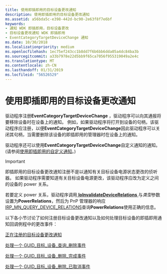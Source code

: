 ```yaml
---
title: 使用即插即用的目标设备更改通知
description: 使用即插即用的目标设备更改通知
ms.assetid: a56bda5c-e398-442d-bc90-2e63f8f7e6bf
keywords:
- 通知 WDK 即插即用，目标设备更改
- 目标设备更改通知 WDK 即插即用
- EventCategoryTargetDeviceChange 通知
ms.date: 10/30/2018
ms.localizationpriority: medium
ms.openlocfilehash: 1ec75ef243cc1b8dd7f6b6bb6dda05a4dc84ba3b
ms.sourcegitcommit: a33b7978e22d5bb9f65ca7056f955319049a2e4c
ms.translationtype: MT
ms.contentlocale: zh-CN
ms.lasthandoff: 01/31/2019
ms.locfileid: "56526529"
---
```

# <a name="using-pnp-target-device-change-notification"></a>使用即插即用的目标设备更改通知

驱动程序注册**EventCategoryTargetDeviceChange** ，驱动程序可以向其通报将要移除设备时在设备上的通知。 例如，如果驱动程序将打开到设备的句柄，该驱动程序应注册，以便**EventCategoryTargetDeviceChange**因此驱动程序可以关闭其句柄，当需要删除该设备的即插即用的管理器时在设备上的通知。

驱动程序还可以使用**EventCategoryTargetDeviceChange**自定义通知的通知。 (请参阅[使用即插即用的自定义通知](using-pnp-custom-notification.md)。)

> [!IMPORTANT]
> 即插即用的目标设备更改通知注册不是以通知有关目标设备电源状态更改的侦听器。 如果驱动程序需要知道有关目标设备电源更改，该驱动程序应改为定义之间的设备的 power 关系。 
>
> 若要定义 power 关系，驱动程序调用[ **IoInvalidateDeviceRelations** ](https://docs.microsoft.com/windows-hardware/drivers/ddi/content/wdm/nf-wdm-ioinvalidatedevicerelations)与*类型*参数设置为**PowerRelations**，然后为 PnP 管理器的响应[IRP_MN_QUERY_DEVICE_RELATIONS](irp-mn-query-device-relations.md)查询**PowerRelations**使用正确的信息。

以下各小节讨论了如何注册目标设备更改通知以及如何处理目标设备的即插即用通知回调例程中的更改事件：

[正在注册的目标设备更改通知](registering-for-target-device-change-notification.md)

[处理一个 GUID\_目标\_设备\_查询\_删除事件](handling-a-guid-target-device-query-remove-event.md)

[处理一个 GUID\_目标\_设备\_删除\_完成事件](handling-a-guid-target-device-remove-complete-event.md)

[处理一个 GUID\_目标\_设备\_删除\_已取消事件](handling-a-guid-target-device-remove-cancelled-event.md)

 

 




